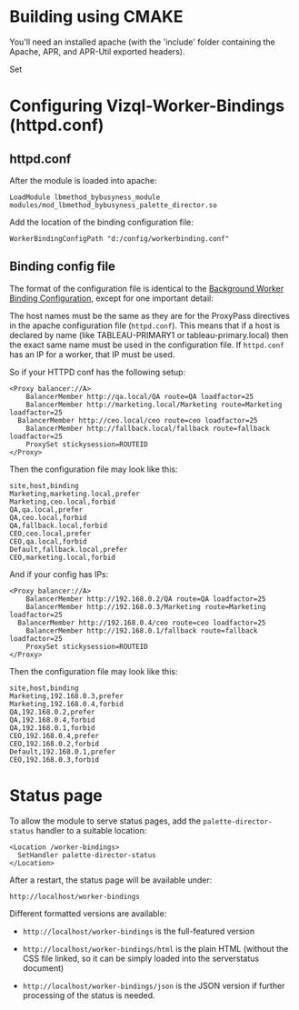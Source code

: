 # Building using CMAKE

You'll need an installed apache (with the 'include' folder containing the Apache, APR, and APR-Util
exported headers).

Set


# Configuring Vizql-Worker-Bindings (httpd.conf)


## httpd.conf

After the module is loaded into apache:

```
LoadModule lbmethod_bybusyness_module modules/mod_lbmethod_bybusyness_palette_director.so
```

Add the location of the binding configuration file:

```
WorkerBindingConfigPath "d:/config/workerbinding.conf"
```

## Binding config file

The format of the configuration file is identical to the [Background Worker Binding Configuration](https://github.com/palette-software/palette-director/wiki/Worker-Binding-Configuration), except for one important detail:

The host names must be the same as they are for the ProxyPass directives in the apache configuration file (`httpd.conf`). This means that if a host is declared by name (like TABLEAU-PRIMARY1 or tableau-primary.local) then the exact same name must be used in the configuration file. If `httpd.conf` has an IP for a worker, that IP must be used.

So if your HTTPD conf has the following setup:

```
<Proxy balancer://A>
	BalancerMember http://qa.local/QA route=QA loadfactor=25
	BalancerMember http://marketing.local/Marketing route=Marketing loadfactor=25
  BalancerMember http://ceo.local/ceo route=ceo loadfactor=25
	BalancerMember http://fallback.local/fallback route=fallback loadfactor=25
	ProxySet stickysession=ROUTEID
</Proxy>
```

Then the configuration file may look like this:

```csv
site,host,binding
Marketing,marketing.local,prefer
Marketing,ceo.local,forbid
QA,qa.local,prefer
QA,ceo.local,forbid
QA,fallback.local,forbid
CEO,ceo.local,prefer
CEO,qa.local,forbid
Default,fallback.local,prefer
CEO,marketing.local,forbid
```

And if your config has IPs:

```
<Proxy balancer://A>
	BalancerMember http://192.168.0.2/QA route=QA loadfactor=25
	BalancerMember http://192.168.0.3/Marketing route=Marketing loadfactor=25
  BalancerMember http://192.168.0.4/ceo route=ceo loadfactor=25
	BalancerMember http://192.168.0.1/fallback route=fallback loadfactor=25
	ProxySet stickysession=ROUTEID
</Proxy>
```

Then the configuration file may look like this:

```csv
site,host,binding
Marketing,192.168.0.3,prefer
Marketing,192.168.0.4,forbid
QA,192.168.0.2,prefer
QA,192.168.0.4,forbid
QA,192.168.0.1,forbid
CEO,192.168.0.4,prefer
CEO,192.168.0.2,forbid
Default,192.168.0.1,prefer
CEO,192.168.0.3,forbid
```



# Status page

To allow the module to serve status pages, add the
`palette-director-status` handler to a suitable
location:

```
<Location /worker-bindings>
  SetHandler palette-director-status
</Location>
```

After a restart, the status page will be available under:

```http://localhost/worker-bindings```

Different formatted versions are available:

* `http://localhost/worker-bindings` is the full-featured version

* `http://localhost/worker-bindings/html` is the plain HTML (without the
  CSS file linked, so it can be simply loaded into the serverstatus
  document)

* `http://localhost/worker-bindings/json` is the JSON version if further
  processing of the status is needed.

